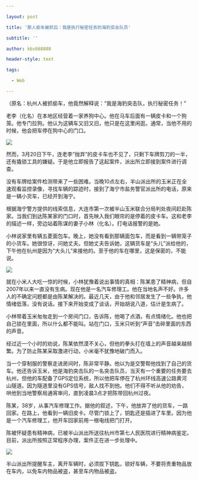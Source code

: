 ---
layout: post
title: '那人偷车被抓后：我是执行秘密任务的海豹突击队员'
subtitle: ''
author: kbs668888
header-style: text
tags:
  - Web
---
（原名：杭州人被抓偷车，他竟然解释说：“我是海豹突击队，执行秘密任务！”

老李（化名）在本地区经营着一家养狗中心。他在马车后面有一辆皮卡和一个狗笼。他专门拉狗。他认为这辆车又旧又旧，他只是在这里闲逛。通常，当他不用的时候，他会把车停在狗中心的门口。

![](http://dingyue.ws.126.net/FybOFjVi9zQGRfPt2IfUJ5wbq45tLlCEgzqslQQLi8QuZ1553485196649.jpg)

然而，3月20日下午，连老李“抛弃”的皮卡车也不见了，只剩下车牌剪刀的一半，还有撬锁工具的嫌疑。于是他立即报告了这起案件，派出所立即接到案件进行调查。

没有车牌给案件检测带来了一些困难。当晚10点左右，半山派出所的玉米正在全速观看监控录像，寻找车辆的踪迹时，接到了海宁市盐务警官派出所的电话，原来是一辆小货车，已经开到海宁。

根据海宁警方提供的线索信息，大连市第一次被半山玉米联合分局判处夜间赶赴陈家。当我们到达陈某家的门口时，首先映入我们眼帘的是停着的皮卡车。这和老李的描述一样，旁边站着陈谋的妻子小林（化名）。打电话报警的是她。

小林说家里有辆五菱面包车。晚上，她没有看到那辆面包车，而是看到一辆带笼子的小货车。她很惊讶，问她丈夫。但她丈夫告诉她，这辆货车是“头儿”派给他的，下午他在杭州是因为“大头儿”来接他的。至于他的车在哪里，这是保密的，不能说。

![](http://dingyue.ws.126.net/RBhR5BfFphZI323AZQrpRIu17GwpqT9rvOkXLH8af7Sz11553485196652.jpg)

就在小米人大吃一惊的时候，小林犹豫着说出事情的真相：陈某患了精神病，但自2007年以来一直没有生病。现在他是一名汽车修理工。他在当地名声不好。许多人的不确定问题都是由陈某解决的。最近几天，由于他和邻居发生了一些争执，他情绪低落，没有说话。接下来开始变成了谈话，开始胡说八道，估计是生病了。

小林带着玉米匆匆走到一个房间门口，告诉陈，他喝了点酒，有点情绪化。他也把自己锁在里面，所以什么都不能叫。站在门口，玉米只听到“声音”击碎里面的东西的声音。

经过近一个小时的劝说，陈某依然漠不关心，但他的拳头打在墙上的声音越来越频繁。为了防止陈某采取激进行动，小米毫不犹豫地破门而入。

当一个穿制服的警察走进房间时，陈非常平静。他以为是交警帮他找到了自己的货车。他还告诉玉米，他是海豹突击队的一名突击队员，当天有一个重要的任务要去杭州，但他的车配备了GPS定位系统，所以他把车停在了杭州环线高速公路黄河山隧道。因为隧道里没有GPS信号，敌人找不到他。他们不得不听从他的劝告，哄他到当地警察局通宵审问，直到凌晨3点才把陈带回杭州过夜。

陈某，38岁，从事汽车修理工作。据他的叙述，下午，他放弃了他的货车，一路回家。在路上，他看到一辆旧皮卡。尽管门锁上了，钥匙还是插进了车里。因为他是一个汽车修理工，他开车回家前用一根电线把门打开。

陈被怀疑患有精神病，已被半山派出所送往杭州市第七人民医院进行精神病鉴定。目前，派出所按照正常程序办理，案件正在进一步处理中。

![](http://dingyue.ws.126.net/jNCZlU1HuLN2Qa4=iKa3EpsyTt1DNI3gYahAFay8MpPHc1553485196653.jpg)

半山派出所提醒车主，离开车辆时，必须拔下钥匙，锁好车辆，不要将贵重物品放在车内，以免车内物品被盗，甚至车内物品被盗。

